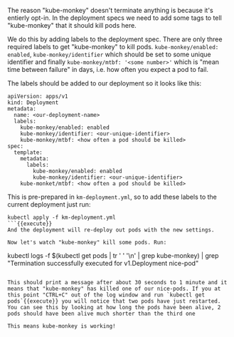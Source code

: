 The reason "kube-monkey" doesn't terminate anything is because it's entierly opt-in. In the deployment specs we need to add some tags to tell "kube-monkey" that it should kill pods here.

We do this by adding labels to the deployment spec. There are only three required labels to get "kube-monkey" to kill pods. `kube-monkey/enabled: enabled`, `kube-monkey/identifier` which should be set to some unique identifier and finally `kube-monkey/mtbf: '<some number>'` which is "mean time between failure" in days, i.e. how often you expect a pod to fail.

The labels should be added to our deployment so it looks like this:
```
apiVersion: apps/v1
kind: Deployment
metadata:
  name: <our-deployment-name>
  labels:
    kube-monkey/enabled: enabled
    kube-monkey/identifier: <our-unique-identifier>
    kube-monkey/mtbf: <how often a pod should be killed>
spec:
  template:
    metadata:
      labels:
        kube-monkey/enabled: enabled
        kube-monkey/identifier: <our-unique-identifier>
	kube-monket/mtbf: <how often a pod should be killed>

```

This is pre-prepared in `km-deployment.yml`, so to add these labels to the current deployment just run:
```
kubectl apply -f km-deployment.yml
```{{execute}}
And the deployment will re-deploy out pods with the new settings.

Now let's watch "kube-monkey" kill some pods. Run:
```
kubectl logs -f $(kubectl get pods | tr ' ' '\n' | grep kube-monkey) | grep "Termination successfully executed for v1.Deployment nice-pod"
```{{execute}}

This should print a message after about 30 seconds to 1 minute and it means that "kube-monkey" has killed one of our nice-pods. If you at this point "CTRL+C" out of the log window and run `kubectl get pods`{{execute}} you will notice that two pods have just restarted. You can see this by looking at how long the pods have been alive, 2 pods should have been alive much shorter than the third one

This means kube-monkey is working!
